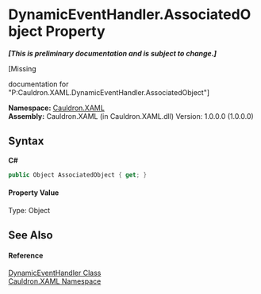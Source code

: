 # DynamicEventHandler.AssociatedObject Property 
 _**\[This is preliminary documentation and is subject to change.\]**_

\[Missing <summary> documentation for "P:Cauldron.XAML.DynamicEventHandler.AssociatedObject"\]

**Namespace:**&nbsp;<a href="N_Cauldron_XAML">Cauldron.XAML</a><br />**Assembly:**&nbsp;Cauldron.XAML (in Cauldron.XAML.dll) Version: 1.0.0.0 (1.0.0.0)

## Syntax

**C#**<br />
``` C#
public Object AssociatedObject { get; }
```


#### Property Value
Type: Object

## See Also


#### Reference
<a href="T_Cauldron_XAML_DynamicEventHandler">DynamicEventHandler Class</a><br /><a href="N_Cauldron_XAML">Cauldron.XAML Namespace</a><br />